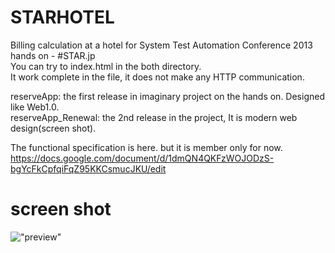STARHOTEL
=========

Billing calculation at a hotel for System Test Automation Conference 2013 hands on - #STAR.jp  
You can try to index.html in the both directory.  
It work complete in the file, it does not make any HTTP communication.  
  
reserveApp: the first release in imaginary project on the hands on. Designed like Web1.0.  
reserveApp_Renewal: the 2nd release in the project, It is modern web design(screen shot).  
  
The functional specification is here. but it is member only for now.
https://docs.google.com/document/d/1dmQN4QKFzWOJODzS-bgYcFkCpfqiFqZ95KKCsmucJKU/edit

screen shot
===========
!["preview"](https://github.com/snsk/STARHOTEL/blob/master/ss.png?raw=true)
